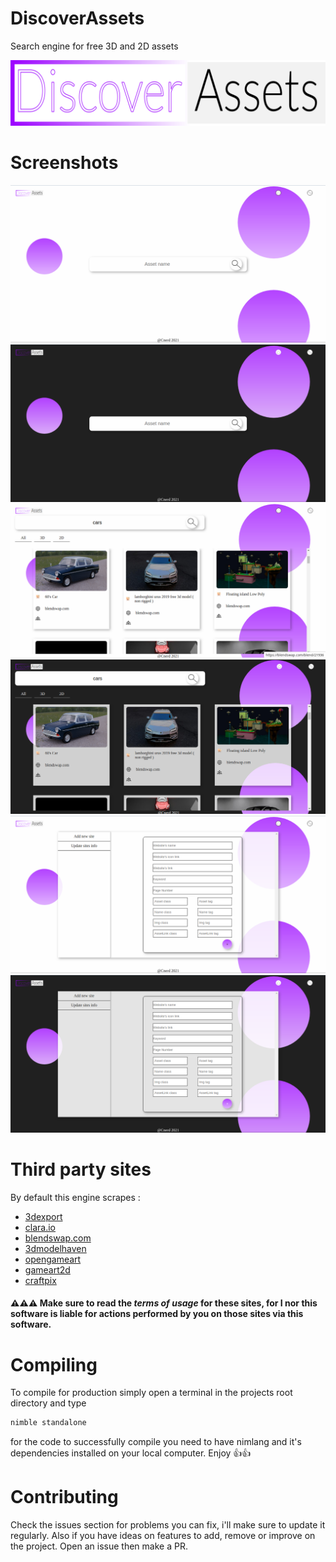 # DiscoverAssets
Search engine for free 3D and 2D assets

![logo](public/img/logo.png)

# Screenshots
![home_light](public/img/home_light.png)
![home_dark](public/img/home_dark.png)
![main_light](public/img/main_light.png)
![main_dark](public/img/main_dark.png)
![settings_light](public/img/settings_light.png)
![settings_dark](public/img/settings_dark.png)

# Third party sites
By default this engine scrapes :

- [3dexport](3dexport.com)
- [clara.io](clara.io)
- [blendswap.com](blendswap.com)
- [3dmodelhaven](3dmodelhaven.com)
- [opengameart](opengameart.org)
- [gameart2d](gameart2d.com)
- [craftpix](craftpix.net)

#### ⚠⚠⚠ Make sure to read the *terms of usage* for these sites, for I nor this software is liable for actions performed by you on those sites via this software.

# Compiling
To compile for production simply open a terminal in the projects root directory and type

```bash
nimble standalone
```

for the code to successfully compile you need to have nimlang and it's dependencies installed
on your local computer. Enjoy 👍👍

# Contributing
Check the issues section for problems you can fix, i'll make sure to update it regularly. Also if you have
ideas on features to add, remove or improve on the project. Open an issue then make a PR.